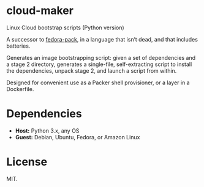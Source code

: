 # cloud-maker

Linux Cloud bootstrap scripts (Python version)

A successor to [fedora-pack](https://github.com/sapphirecat/fedora-pack), in a
language that isn’t dead, and that includes batteries.

Generates an image bootstrapping script: given a set of dependencies and a
stage 2 directory, generates a single-file, self-extracting script to install
the dependencies, unpack stage 2, and launch a script from within.

Designed for convenient use as a Packer shell provisioner, or a layer in a
Dockerfile.

# Dependencies

* **Host:** Python 3.x, any OS
* **Guest:** Debian, Ubuntu, Fedora, or Amazon Linux

# License

MIT.
